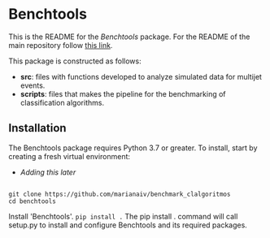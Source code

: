 # Benchtools

This is the README for the *Benchtools* package. For the README of the main repository follow [this link](https://github.com/marianaiv/benchmark_clalgoritmos/blob/main/README.md).

This package is constructed as follows:

- **src**: files with functions developed to analyze simulated data for multijet events.
- **scripts**: files that makes the pipeline for the benchmarking of classification algorithms.

## Installation

The Benchtools package requires Python 3.7 or greater. To install, start by creating a fresh virtual environment:
- *Adding this later*

<code> 
git clone https://github.com/marianaiv/benchmark_clalgoritmos 
cd benchtools
</code>

Install 'Benchtools'.
<code>pip install .</code>
The pip install . command will call setup.py to install and configure Benchtools and its required packages.
